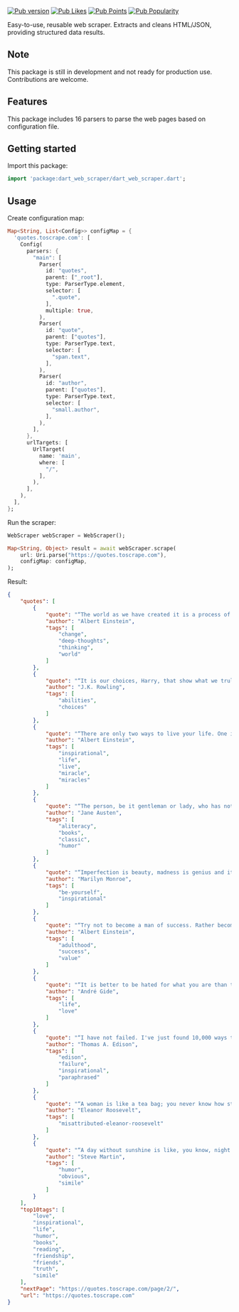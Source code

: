 [![Pub version](https://img.shields.io/pub/v/dart_web_scraper?logo=dart&style=plastic)](https://pub.dev/packages/dart_web_scraper)
[![Pub Likes](https://img.shields.io/pub/likes/dart_web_scraper)](https://pub.dev/packages/dart_web_scraper)
[![Pub Points](https://img.shields.io/pub/points/dart_web_scraper)](https://pub.dev/packages/dart_web_scraper)
[![Pub Popularity](https://img.shields.io/pub/popularity/dart_web_scraper)](https://pub.dev/packages/dart_web_scraper)
<!-- [![Pub Publisher](https://img.shields.io/pub/publisher/dart_web_scraper)](https://pub.dev/packages/dart_web_scraper) -->



Easy-to-use, reusable web scraper. Extracts and cleans HTML/JSON, providing structured data results.

## Note
This package is still in development and not ready for production use. Contributions are welcome.

## Features

This package includes 16 parsers to parse the web pages based on configuration file.

## Getting started

Import this package:

```dart
import 'package:dart_web_scraper/dart_web_scraper.dart';
```

## Usage

Create configuration map:

```dart
Map<String, List<Config>> configMap = {
  'quotes.toscrape.com': [
    Config(
      parsers: {
        "main": [
          Parser(
            id: "quotes",
            parent: ["_root"],
            type: ParserType.element,
            selector: [
              ".quote",
            ],
            multiple: true,
          ),
          Parser(
            id: "quote",
            parent: ["quotes"],
            type: ParserType.text,
            selector: [
              "span.text",
            ],
          ),
          Parser(
            id: "author",
            parent: ["quotes"],
            type: ParserType.text,
            selector: [
              "small.author",
            ],
          ),
        ],
      },
      urlTargets: [
        UrlTarget(
          name: 'main',
          where: [
            "/",
          ],
        ),
      ],
    ),
  ],
};
```

Run the scraper:

```dart
WebScraper webScraper = WebScraper();

Map<String, Object> result = await webScraper.scrape(
    url: Uri.parse("https://quotes.toscrape.com"),
    configMap: configMap,
);
```

Result:
```json
{
    "quotes": [
        {
            "quote": "“The world as we have created it is a process of our thinking. It cannot be changed without changing our thinking.”",
            "author": "Albert Einstein",
            "tags": [
                "change",
                "deep-thoughts",
                "thinking",
                "world"
            ]
        },
        {
            "quote": "“It is our choices, Harry, that show what we truly are, far more than our abilities.”",
            "author": "J.K. Rowling",
            "tags": [
                "abilities",
                "choices"
            ]
        },
        {
            "quote": "“There are only two ways to live your life. One is as though nothing is a miracle. The other is as though everything is a miracle.”",
            "author": "Albert Einstein",
            "tags": [
                "inspirational",
                "life",
                "live",
                "miracle",
                "miracles"
            ]
        },
        {
            "quote": "“The person, be it gentleman or lady, who has not pleasure in a good novel, must be intolerably stupid.”",
            "author": "Jane Austen",
            "tags": [
                "aliteracy",
                "books",
                "classic",
                "humor"
            ]
        },
        {
            "quote": "“Imperfection is beauty, madness is genius and it's better to be absolutely ridiculous than absolutely boring.”",
            "author": "Marilyn Monroe",
            "tags": [
                "be-yourself",
                "inspirational"
            ]
        },
        {
            "quote": "“Try not to become a man of success. Rather become a man of value.”",
            "author": "Albert Einstein",
            "tags": [
                "adulthood",
                "success",
                "value"
            ]
        },
        {
            "quote": "“It is better to be hated for what you are than to be loved for what you are not.”",
            "author": "André Gide",
            "tags": [
                "life",
                "love"
            ]
        },
        {
            "quote": "“I have not failed. I've just found 10,000 ways that won't work.”",
            "author": "Thomas A. Edison",
            "tags": [
                "edison",
                "failure",
                "inspirational",
                "paraphrased"
            ]
        },
        {
            "quote": "“A woman is like a tea bag; you never know how strong it is until it's in hot water.”",
            "author": "Eleanor Roosevelt",
            "tags": [
                "misattributed-eleanor-roosevelt"
            ]
        },
        {
            "quote": "“A day without sunshine is like, you know, night.”",
            "author": "Steve Martin",
            "tags": [
                "humor",
                "obvious",
                "simile"
            ]
        }
    ],
    "top10tags": [
        "love",
        "inspirational",
        "life",
        "humor",
        "books",
        "reading",
        "friendship",
        "friends",
        "truth",
        "simile"
    ],
    "nextPage": "https://quotes.toscrape.com/page/2/",
    "url": "https://quotes.toscrape.com"
}
```